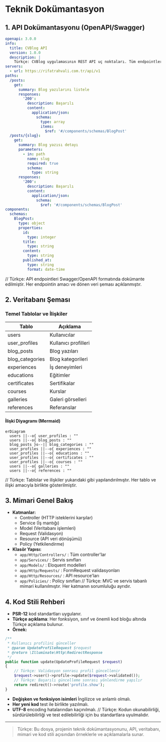# Teknik Dokümantasyon

## 1. API Dokümantasyonu (OpenAPI/Swagger)

```yaml
openapi: 3.0.0
info:
  title: CVBlog API
  version: 1.0.0
  description: |
    Türkçe: CVBlog uygulamasının REST API uç noktaları. Tüm endpointler JWT/Sanctum ile korunur.
servers:
  - url: https://rifatrahvali.com.tr/api/v1
paths:
  /posts:
    get:
      summary: Blog yazılarını listele
      responses:
        '200':
          description: Başarılı
          content:
            application/json:
              schema:
                type: array
                items:
                  $ref: '#/components/schemas/BlogPost'
  /posts/{slug}:
    get:
      summary: Blog yazısı detayı
      parameters:
        - in: path
          name: slug
          required: true
          schema:
            type: string
      responses:
        '200':
          description: Başarılı
          content:
            application/json:
              schema:
                $ref: '#/components/schemas/BlogPost'
components:
  schemas:
    BlogPost:
      type: object
      properties:
        id:
          type: integer
        title:
          type: string
        content:
          type: string
        published_at:
          type: string
          format: date-time
```
// Türkçe: API endpointleri Swagger/OpenAPI formatında dokümante edilmiştir. Her endpointin amacı ve dönen veri şeması açıklanmıştır.

## 2. Veritabanı Şeması

### Temel Tablolar ve İlişkiler

| Tablo         | Açıklama                |
|---------------|------------------------|
| users         | Kullanıcılar           |
| user_profiles | Kullanıcı profilleri    |
| blog_posts    | Blog yazıları          |
| blog_categories | Blog kategorileri     |
| experiences   | İş deneyimleri         |
| educations    | Eğitimler              |
| certificates  | Sertifikalar           |
| courses       | Kurslar                |
| galleries     | Galeri görselleri      |
| references    | Referanslar            |

#### İlişki Diyagramı (Mermaid)
```mermaid
erDiagram
  users ||--o{ user_profiles : ""
  users ||--o{ blog_posts : ""
  blog_posts }o--|| blog_categories : ""
  user_profiles ||--o{ experiences : ""
  user_profiles ||--o{ educations : ""
  user_profiles ||--o{ certificates : ""
  user_profiles ||--o{ courses : ""
  users ||--o{ galleries : ""
  users ||--o{ references : ""
```
// Türkçe: Tablolar ve ilişkiler yukarıdaki gibi yapılandırılmıştır. Her tablo ve ilişki amacıyla birlikte gösterilmiştir.

## 3. Mimari Genel Bakış

- **Katmanlar:**
  - Controller (HTTP isteklerini karşılar)
  - Service (İş mantığı)
  - Model (Veritabanı işlemleri)
  - Request (Validasyon)
  - Resource (API veri dönüşümü)
  - Policy (Yetkilendirme)
- **Klasör Yapısı:**
  - `app/Http/Controllers/` : Tüm controller'lar
  - `app/Services/` : Servis sınıfları
  - `app/Models/` : Eloquent modelleri
  - `app/Http/Requests/` : FormRequest validasyonları
  - `app/Http/Resources/` : API resource'ları
  - `app/Policies/` : Policy sınıfları
// Türkçe: MVC ve servis tabanlı mimari kullanılmıştır. Her katmanın sorumluluğu ayrıdır.

## 4. Kod Stili Rehberi

- **PSR-12** kod standartları uygulanır.
- **Türkçe açıklama**: Her fonksiyon, sınıf ve önemli kod bloğu altında Türkçe açıklama bulunur.
- **Örnek:**
```php
/**
 * Kullanıcı profilini günceller
 * @param UpdateProfileRequest $request
 * @return \Illuminate\Http\RedirectResponse
 */
public function update(UpdateProfileRequest $request)
{
    // Türkçe: Validasyon sonrası profil güncellenir
    $request->user()->profile->update($request->validated());
    // Türkçe: Başarılı güncelleme sonrası yönlendirme yapılır
    return redirect()->route('profile.show');
}
```
- **Değişken ve fonksiyon isimleri** İngilizce ve anlamlı olmalı.
- **Her yeni kod** test ile birlikte yazılmalı.
- **UTF-8** encoding hatalarından kaçınılmalı.
// Türkçe: Kodun okunabilirliği, sürdürülebilirliği ve test edilebilirliği için bu standartlara uyulmalıdır.

---

> Türkçe: Bu dosya, projenin teknik dokümantasyonunu, API, veritabanı, mimari ve kod stili açısından örneklerle ve açıklamalarla sunar. 
